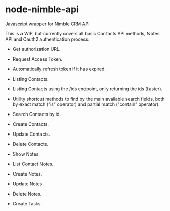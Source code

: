 node-nimble-api
===============

Javascript wrapper for Nimble CRM API

This is a WIP, but currently covers all basic Contacts API methods, Notes API and Oauth2 authentication process:

- Get authorization URL.

- Request Access Token.

- Automatically refresh token if it has expired.

- Listing Contacts.

- Listing Contacts using the /ids endpoint, only returning the ids (faster).
 
- Utility shortcut methods to find by the main available search fields, both by exact match ("is" operator) and partial match ("contain" operator).

- Search Contacts by id.

- Create Contacts.

- Update Contacts.

- Delete Contacts.

- Show Notes.

- List Contact Notes.

- Create Notes.

- Update Notes.

- Delete Notes.

- Create Tasks.
